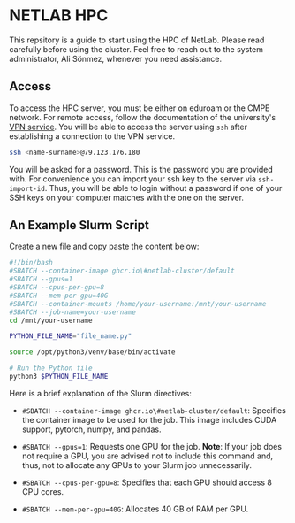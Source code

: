 # NETLAB HPC

This repsitory is a guide to start using the HPC of NetLab. Please
read carefully before using the cluster. Feel free to reach out to 
the system administrator, Ali Sönmez, whenever you need assistance.

## Access

To access the HPC server, you must be either on eduroam or the CMPE 
network. For remote access, follow the documentation of the university's
[VPN service](https://bilgiislem.bogazici.edu.tr/tr/ogrenciler-icin-vpn-hizmeti).
You will be able to access the server using `ssh` after establishing a connection
to the VPN service.

```bash
ssh <name-surname>@79.123.176.180
```

You will be asked for a password. This is the password you are provided with.
For convenience you can import your ssh key to the server via `ssh-import-id`.
Thus, you will be able to login without a password if one of your SSH keys on
your computer matches with the one on the server.

## An Example Slurm Script

Create a new file and copy paste the content below:

```bash
#!/bin/bash
#SBATCH --container-image ghcr.io\#netlab-cluster/default
#SBATCH --gpus=1
#SBATCH --cpus-per-gpu=8
#SBATCH --mem-per-gpu=40G
#SBATCH --container-mounts /home/your-username:/mnt/your-username
#SBATCH --job-name=your-username
cd /mnt/your-username

PYTHON_FILE_NAME="file_name.py"

source /opt/python3/venv/base/bin/activate

# Run the Python file
python3 $PYTHON_FILE_NAME
```

Here is a brief explanation of the Slurm directives:

- `#SBATCH --container-image ghcr.io\#netlab-cluster/default`: Specifies the 
container image to be used for the job. This image includes CUDA support, pytorch,
numpy, and pandas.

- `#SBATCH --gpus=1`: Requests one GPU for the job. **Note**: If your job does not require a GPU,
you are advised not to include this command and, thus, not to allocate any GPUs to your Slurm 
job unnecessarily.

- `#SBATCH --cpus-per-gpu=8`: Specifies that each GPU should access 8 CPU cores.

- `#SBATCH --mem-per-gpu=40G`: Allocates 40 GB of RAM per GPU.

